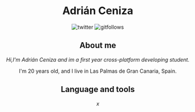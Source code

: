 <h1 align='center'>Adrián Ceniza</h2>
<div align='center'>
<img src='https://img.shields.io/twitter/follow/sirzenii?label=Follow&style=social' alt='twitter'/>
<img src='https://img.shields.io/github/followers/adriceniza?style=social' alt='gitfollows'/>
 

<h2 align='center' >About me</h2>
<i align='center'>Hi,I'm Adrián Ceniza and im a first year cross-platform developing student.</i>
<p align='center'>I'm 20 years old, and I live in Las Palmas de Gran Canaria, Spain.</p>
<h2 align='center'>Language and tools</h2>
<i align='center'>x</i>
